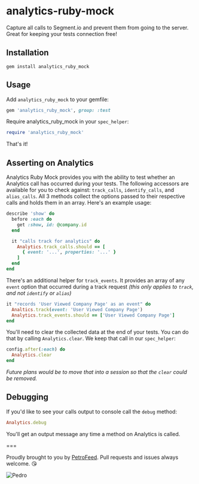 analytics-ruby-mock
===================

Capture all calls to Segment.io and prevent them from going to the server. Great for keeping your tests connection free!

Installation
----

```
gem install analytics_ruby_mock
```

Usage
----

Add `analytics_ruby_mock` to your gemfile:

```ruby
gem 'analytics_ruby_mock', group: :test
```

Require analytics_ruby_mock in your `spec_helper`:

```ruby
require 'analytics_ruby_mock'
```

That's it!

Asserting on Analytics
----

Analytics Ruby Mock provides you with the ability to test whether an Analytics call has occurred during your tests.
The following accessors are available for you to check against: `track_calls`, `identify_calls`, and `alias_calls`.
All 3 methods collect the options passed to their respective calls and holds them in an array. Here's an example usage:

```ruby
describe 'show' do
  before :each do
    get :show, id: @company.id
  end

  it "calls track for analytics" do
    Analytics.track_calls.should == [
      { event: '...', properties: '...' }
    ]
  end
end
```

There's an additional helper for `track_events`. It provides an array of any `event` option that occurred during a track
request _(this only applies to `track`, and not `identify` or `alias`)_

```ruby
it "records 'User Viewed Company Page' as an event" do
  Analtics.track(event: 'User Viewed Company Page')
  Analytics.track_events.should == ['User Viewed Company Page']
end
```

You'll need to clear the collected data at the end of your tests. You can do that by calling `Analytics.clear`. We
keep that call in our `spec_helper`:

```ruby
config.after(:each) do
  Analytics.clear
end
```

_Future plans would be to move that into a session so that the `clear` could be removed._

Debugging
----

If you'd like to see your calls output to console call the `debug` method:

```ruby
Analytics.debug
```

You'll get an output message any time a method on Analytics is called.

===

Proudly brought to you by [PetroFeed](http://PetroFeed.com). Pull requests and issues always welcome. :kissing_heart:


![Pedro](https://www.petrofeed.com/img/company/pedro.png)

